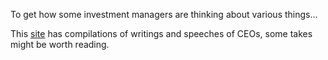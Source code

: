 To get how some investment managers are thinking about various things...

This [site](https://12mv2.com/compilations/) has compilations of writings and speeches of CEOs, some takes might be worth reading.
